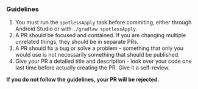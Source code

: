### Guidelines 

1. You must run the `spotlessApply` task before commiting, either through Android Studio or with `./gradlew spotlessApply`.
2. A PR should be focused and contained. If you are changing multiple unrelated things, they should be in separate PRs.
3. A PR should fix a bug or solve a problem - something that only you would use is not necessarily something that should be published.
4. Give your PR a detailed title and description - look over your code one last time before actually creating the PR. Give it a self-review.

**If you do not follow the guidelines, your PR will be rejected.**